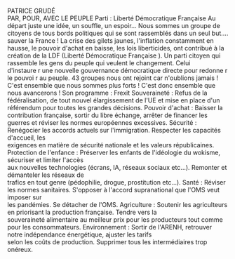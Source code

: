 PATRICE GRUDÉ  
PAR, POUR, AVEC LE PEUPLE
Parti : Liberté Démocratique Française
Au départ juste une idée, un souffle, un espoir...
Nous sommes un groupe de citoyens de tous bords politiques qui se sont rassemblés dans un seul
but.... sauver la France ! La crise des gilets jaunes, l'inflation constamment en hausse, le pouvoir
d'achat en baisse, les lois liberticides, ont contribué à la création de la LDF (Liberté Démocratique 
Française ). Un parti citoyen qui rassemble les gens du peuple qui veulent le changement. Celui  
d'instaure r une nouvelle gouvernance démocratique directe pour redonne r le pouvoi r au peuple.
43 groupes nous ont rejoint car n'oublions jamais ! C'est ensemble que nous sommes plus forts !
C'est donc ensemble que nous avancerons ! 
Son programme :
Frexit
Souveraineté : Refus de la fédéralisation, de tout nouvel élargissement de l'UE et mise en place d'un  
référendum pour toutes les grandes décisions.
Pouvoir d'achat : Baisser la contribution française, sortir du libre échange, arrêter de financer les  
guerres et réviser les normes européennes excessives.
Sécurité : Renégocier les accords actuels sur l'immigration. Respecter les capacités d'accueil, les  
exigences en matière de sécurité nationale et les valeurs républicaines.
Protection de l'enfance : Préserver les enfants de  l'idéologie  du wokisme, sécuriser et limiter l'accès  
aux nouvelles technologies (écrans, IA, réseaux sociaux etc...). Remonter et démanteler les réseaux de  
trafics en tout genre (pédophilie, drogue, prostitution etc...).
Santé : Réviser les normes sanitaires. S'opposer à l'accord supranational que l'OMS veut imposer sur  
les pandémies. Se détacher de l'OMS.
Agriculture : Soutenir les agriculteurs en priorisant la production française. Tendre vers la  
souveraineté alimentaire au meilleur prix pour les producteurs tout comme pour les consommateurs.
Environnement : Sortir de l'ARENH, retrouver notre indépendance énergétique, ajuster les tarifs  
selon les coûts de production. Supprimer tous les intermédiaires trop onéreux.

